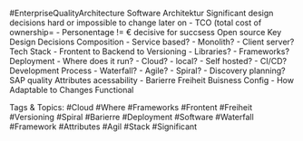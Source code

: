  #EnterpriseQualityArchitecture Software Architektur
   Significant design decisions
   hard or impossible to change later on
    - TCO
    (total cost of ownership=
    - Personentage != €
   decisive for succsess
   Open source
 Key Design Decisions
   Composition
    - Service based?
    - Monolith?
    - Client server?
   Tech Stack
    - Frontent to Backend to Versioning
    - Libraries?
    - Frameworks?
   Deployment
    - Where does it run?
    - Cloud?
    - local?
    - Self hosted?
    - CI/CD?
   Development Process
    - Waterfall?
    - Agile?
    - Spiral?
    - Discovery planning?
 SAP quality Attributes
   acessability
    - Barierre Freiheit
   Buisness Config
    - How Adaptable to Changes
   Functional

   Tags & Topics:
   #Cloud
   #Where
   #Frameworks
   #Frontent
   #Freiheit
   #Versioning
   #Spiral
   #Barierre
   #Deployment
   #Software
   #Waterfall
   #Framework
   #Attributes
   #Agil
   #Stack
   #Significant
